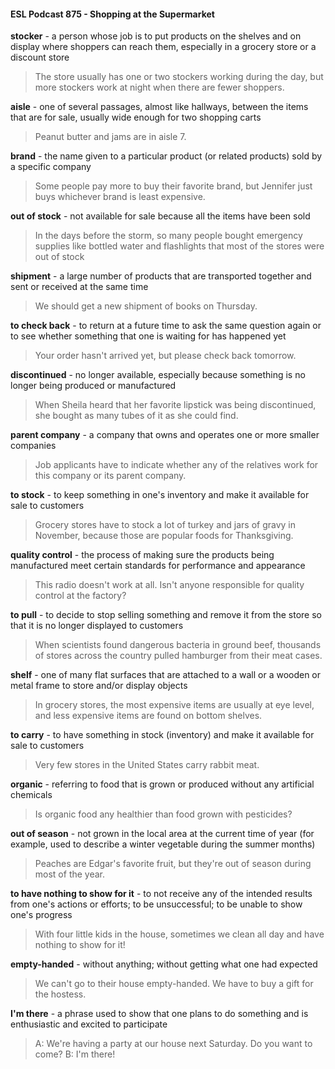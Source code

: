 #### ESL Podcast 875 - Shopping at the Supermarket

**stocker** - a person whose job is to put products on the shelves and on display
where shoppers can reach them, especially in a grocery store or a discount store

> The store usually has one or two stockers working during the day, but more
stockers work at night when there are fewer shoppers.

**aisle** - one of several passages, almost like hallways, between the items that are
for sale, usually wide enough for two shopping carts

> Peanut butter and jams are in aisle 7.

**brand** - the name given to a particular product (or related products) sold by a
specific company

> Some people pay more to buy their favorite brand, but Jennifer just buys
whichever brand is least expensive.

**out of stock** - not available for sale because all the items have been sold

> In the days before the storm, so many people bought emergency supplies like
bottled water and flashlights that most of the stores were out of stock

**shipment** - a large number of products that are transported together and sent or
received at the same time

> We should get a new shipment of books on Thursday.

**to check back** - to return at a future time to ask the same question again or to
see whether something that one is waiting for has happened yet

> Your order hasn't arrived yet, but please check back tomorrow.

**discontinued** - no longer available, especially because something is no longer
being produced or manufactured

> When Sheila heard that her favorite lipstick was being discontinued, she bought
as many tubes of it as she could find.

**parent company** - a company that owns and operates one or more smaller
companies

> Job applicants have to indicate whether any of the relatives work for this
company or its parent company.

**to stock** - to keep something in one's inventory and make it available for sale to
customers

> Grocery stores have to stock a lot of turkey and jars of gravy in November,
because those are popular foods for Thanksgiving.

**quality control** - the process of making sure the products being manufactured
meet certain standards for performance and appearance

> This radio doesn't work at all. Isn't anyone responsible for quality control at the
factory?

**to pull** - to decide to stop selling something and remove it from the store so that
it is no longer displayed to customers

> When scientists found dangerous bacteria in ground beef, thousands of stores
across the country pulled hamburger from their meat cases.

**shelf** - one of many flat surfaces that are attached to a wall or a wooden or
metal frame to store and/or display objects

> In grocery stores, the most expensive items are usually at eye level, and less
expensive items are found on bottom shelves.

**to carry** - to have something in stock (inventory) and make it available for sale to
customers

> Very few stores in the United States carry rabbit meat.

**organic** - referring to food that is grown or produced without any artificial
chemicals

> Is organic food any healthier than food grown with pesticides?

**out of season** - not grown in the local area at the current time of year (for
example, used to describe a winter vegetable during the summer months)

> Peaches are Edgar's favorite fruit, but they're out of season during most of the
year.

**to have nothing to show for it** - to not receive any of the intended results from
one's actions or efforts; to be unsuccessful; to be unable to show one's progress

> With four little kids in the house, sometimes we clean all day and have nothing
to show for it!

**empty-handed** - without anything; without getting what one had expected

> We can't go to their house empty-handed. We have to buy a gift for the
hostess.

**I'm there** - a phrase used to show that one plans to do something and is
enthusiastic and excited to participate

> A: We're having a party at our house next Saturday. Do you want to come?
B: I'm there!

